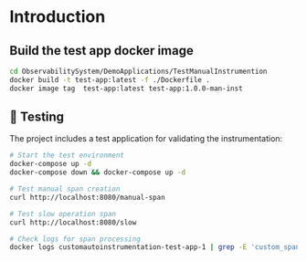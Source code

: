 # Introduction
## Build the test app docker image
```bash
cd ObservabilitySystem/DemoApplications/TestManualInstrumention
docker build -t test-app:latest -f ./Dockerfile .
docker image tag  test-app:latest test-app:1.0.0-man-inst 

```
## 🧪 Testing

The project includes a test application for validating the instrumentation:

```bash
# Start the test environment
docker-compose up -d
docker-compose down && docker-compose up -d

# Test manual span creation
curl http://localhost:8080/manual-span

# Test slow operation span
curl http://localhost:8080/slow

# Check logs for span processing
docker logs customautoinstrumentation-test-app-1 | grep -E 'custom_span_processor'
```